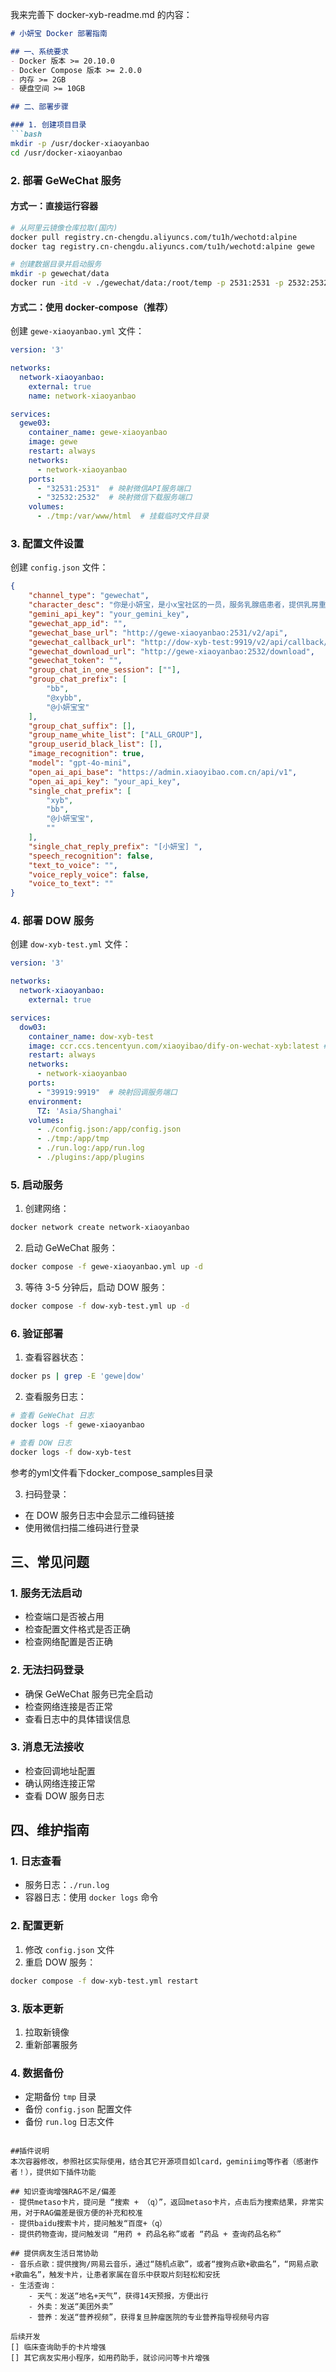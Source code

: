 我来完善下 docker-xyb-readme.md 的内容：

```markdown:/usr/docker-xiaoyanbao/dify-on-wechat/docker-xyb-readme.md
# 小妍宝 Docker 部署指南

## 一、系统要求
- Docker 版本 >= 20.10.0
- Docker Compose 版本 >= 2.0.0
- 内存 >= 2GB
- 硬盘空间 >= 10GB

## 二、部署步骤

### 1. 创建项目目录
```bash
mkdir -p /usr/docker-xiaoyanbao
cd /usr/docker-xiaoyanbao
```

### 2. 部署 GeWeChat 服务

#### 方式一：直接运行容器
```bash
# 从阿里云镜像仓库拉取(国内)
docker pull registry.cn-chengdu.aliyuncs.com/tu1h/wechotd:alpine
docker tag registry.cn-chengdu.aliyuncs.com/tu1h/wechotd:alpine gewe

# 创建数据目录并启动服务
mkdir -p gewechat/data  
docker run -itd -v ./gewechat/data:/root/temp -p 2531:2531 -p 2532:2532 --restart=always --name=gewe gewe
```

#### 方式二：使用 docker-compose（推荐）
创建 `gewe-xiaoyanbao.yml` 文件：
```yaml
version: '3'

networks:
  network-xiaoyanbao:
    external: true
    name: network-xiaoyanbao

services:
  gewe03:
    container_name: gewe-xiaoyanbao
    image: gewe
    restart: always
    networks:
      - network-xiaoyanbao
    ports:
      - "32531:2531"  # 映射微信API服务端口
      - "32532:2532"  # 映射微信下载服务端口
    volumes:
      - ./tmp:/var/www/html  # 挂载临时文件目录
```

### 3. 配置文件设置

创建 `config.json` 文件：
```json
{
    "channel_type": "gewechat",
    "character_desc": "你是小妍宝，是小x宝社区的一员，服务乳腺癌患者，提供乳房重建和乳腺癌治疗的AI智能助手，7x24小时专业陪伴，温暖呵护。",
    "gemini_api_key": "your_gemini_key",
    "gewechat_app_id": "",
    "gewechat_base_url": "http://gewe-xiaoyanbao:2531/v2/api",
    "gewechat_callback_url": "http://dow-xyb-test:9919/v2/api/callback/collect",
    "gewechat_download_url": "http://gewe-xiaoyanbao:2532/download",
    "gewechat_token": "",
    "group_chat_in_one_session": [""],
    "group_chat_prefix": [
        "bb",
        "@xybb",
        "@小妍宝宝"
    ],
    "group_chat_suffix": [],
    "group_name_white_list": ["ALL_GROUP"],
    "group_userid_black_list": [],
    "image_recognition": true,
    "model": "gpt-4o-mini",
    "open_ai_api_base": "https://admin.xiaoyibao.com.cn/api/v1",
    "open_ai_api_key": "your_api_key",
    "single_chat_prefix": [
        "xyb",
        "bb",
        "@小妍宝宝",
        ""
    ],
    "single_chat_reply_prefix": "[小妍宝] ",
    "speech_recognition": false,
    "text_to_voice": "",
    "voice_reply_voice": false,
    "voice_to_text": ""
}
```

### 4. 部署 DOW 服务

创建 `dow-xyb-test.yml` 文件：
```yaml
version: '3'

networks:
  network-xiaoyanbao:
    external: true

services:
  dow03:
    container_name: dow-xyb-test
    image: ccr.ccs.tencentyun.com/xiaoyibao/dify-on-wechat-xyb:latest #这是小x宝社区的定制版本
    restart: always
    networks:
      - network-xiaoyanbao
    ports:
      - "39919:9919"  # 映射回调服务端口
    environment:
      TZ: 'Asia/Shanghai'
    volumes:
      - ./config.json:/app/config.json
      - ./tmp:/app/tmp
      - ./run.log:/app/run.log
      - ./plugins:/app/plugins
```

### 5. 启动服务

1. 创建网络：
```bash
docker network create network-xiaoyanbao
```

2. 启动 GeWeChat 服务：
```bash
docker compose -f gewe-xiaoyanbao.yml up -d
```

3. 等待 3-5 分钟后，启动 DOW 服务：
```bash
docker compose -f dow-xyb-test.yml up -d
```

### 6. 验证部署

1. 查看容器状态：
```bash
docker ps | grep -E 'gewe|dow'
```

2. 查看服务日志：
```bash
# 查看 GeWeChat 日志
docker logs -f gewe-xiaoyanbao

# 查看 DOW 日志
docker logs -f dow-xyb-test
```

参考的yml文件看下docker_compose_samples目录

3. 扫码登录：
- 在 DOW 服务日志中会显示二维码链接
- 使用微信扫描二维码进行登录

## 三、常见问题

### 1. 服务无法启动
- 检查端口是否被占用
- 检查配置文件格式是否正确
- 检查网络配置是否正确

### 2. 无法扫码登录
- 确保 GeWeChat 服务已完全启动
- 检查网络连接是否正常
- 查看日志中的具体错误信息

### 3. 消息无法接收
- 检查回调地址配置
- 确认网络连接正常
- 查看 DOW 服务日志

## 四、维护指南

### 1. 日志查看
- 服务日志：`./run.log`
- 容器日志：使用 `docker logs` 命令

### 2. 配置更新
1. 修改 `config.json` 文件
2. 重启 DOW 服务：
```bash
docker compose -f dow-xyb-test.yml restart
```

### 3. 版本更新
1. 拉取新镜像
2. 重新部署服务

### 4. 数据备份
- 定期备份 `tmp` 目录
- 备份 `config.json` 配置文件
- 备份 `run.log` 日志文件
```

##插件说明
本次容器修改，参照社区实际使用，结合其它开源项目如lcard，geminiimg等作者（感谢作者！），提供如下插件功能

## 知识查询增强RAG不足/偏差
- 提供metaso卡片，提问是 “搜索 + （q）”，返回metaso卡片，点击后为搜索结果，非常实用，对于RAG偏差是很方便的补充和校准
- 提供baidu搜索卡片，提问触发“百度+（q）
- 提供药物查询，提问触发词 “用药 + 药品名称”或者 “药品 + 查询药品名称”

## 提供病友生活日常协助
- 音乐点歌：提供搜狗/网易云音乐，通过“随机点歌”，或者“搜狗点歌+歌曲名”，“网易点歌+歌曲名”，触发卡片，让患者家属在音乐中获取片刻轻松和安抚
- 生活查询：
    - 天气：发送“地名+天气”，获得14天预报，方便出行
    - 外卖：发送“美团外卖”
    - 营养：发送“营养视频”，获得复旦肿瘤医院的专业营养指导视频号内容

后续开发
[] 临床查询助手的卡片增强
[] 其它病友实用小程序，如用药助手，就诊问问等卡片增强